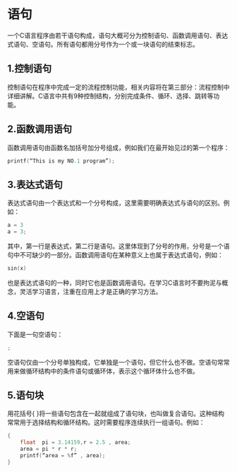 # 语句
一个C语言程序由若干语句构成，语句大概可分为控制语句、函数调用语句、表达式语句、空语句。所有语句都用分号作为一个或一块语句的结束标志。

## 1.控制语句
控制语句在程序中完成一定的流程控制功能，相关内容将在第三部分：流程控制中详细讲解。C语言中共有9种控制结构，分别完成条件、循环、选择、跳转等功能。

## 2.函数调用语句
函数调用语句由函数名加括号加分号组成，例如我们在最开始见过的第一个程序：

```c	
printf(“This is my NO.1 program”);
```
## 3.表达式语句
表达式语句由一个表达式和一个分号构成，这里需要明确表达式与语句的区别。例如：

```c
a = 3
a = 3;
```

其中，第一行是表达式，第二行是语句。这里体现到了分号的作用，分号是一个语句中不可缺少的一部分。函数调用语句在某种意义上也属于表达式语句，例如：

```c
sin(x)
```

也是表达式语句的一种，同时它也是函数调用语句。在学习C语言时不要拘泥与概念，灵活学习语言，注重在应用上才是正确的学习方法。
## 4.空语句
下面是一句空语句：

```c
;
```
空语句仅由一个分号单独构成，它单独是一个语句，但它什么也不做。空语句常常用来做循环结构中的条件语句或循环体，表示这个循环体什么也不做。

## 5.语句块
用花括号{ }将一些语句包含在一起就组成了语句块，也叫做复合语句。这种结构常常用于选择结构和循环结构。这时需要程序连续执行一组语句。例如：

```c
{
    float  pi = 3.14159,r = 2.5 , area;
    area = pi * r * r;
    printf(“area = %f” , area);
}
```